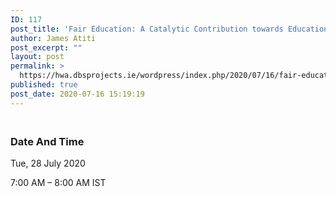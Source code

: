 ```yaml
---
ID: 117
post_title: 'Fair Education: A Catalytic Contribution towards Educational Equity'
author: James Atiti
post_excerpt: ""
layout: post
permalink: >
  https://hwa.dbsprojects.ie/wordpress/index.php/2020/07/16/fair-education-a-catalytic-contribution-towards-educational-equity/
published: true
post_date: 2020-07-16 15:19:19
---
```

<!-- wp:heading {"level":3} -->
<h3><br>Date And Time</h3>
<!-- /wp:heading -->

<!-- wp:paragraph -->
<p>Tue, 28 July 2020</p>
<!-- /wp:paragraph -->

<!-- wp:paragraph -->
<p>7:00 AM – 8:00 AM IST</p>
<!-- /wp:paragraph -->